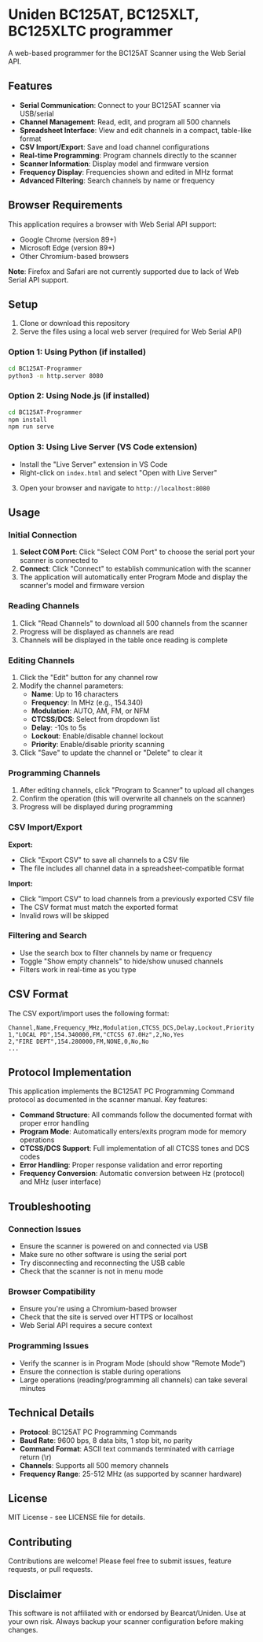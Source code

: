 # Uniden BC125AT, BC125XLT, BC125XLTC programmer

A web-based programmer for the BC125AT Scanner using the Web Serial API.

## Features

- **Serial Communication**: Connect to your BC125AT scanner via USB/serial
- **Channel Management**: Read, edit, and program all 500 channels
- **Spreadsheet Interface**: View and edit channels in a compact, table-like format
- **CSV Import/Export**: Save and load channel configurations
- **Real-time Programming**: Program channels directly to the scanner
- **Scanner Information**: Display model and firmware version
- **Frequency Display**: Frequencies shown and edited in MHz format
- **Advanced Filtering**: Search channels by name or frequency

## Browser Requirements

This application requires a browser with Web Serial API support:
- Google Chrome (version 89+)
- Microsoft Edge (version 89+)
- Other Chromium-based browsers

**Note**: Firefox and Safari are not currently supported due to lack of Web Serial API support.

## Setup

1. Clone or download this repository
2. Serve the files using a local web server (required for Web Serial API)

### Option 1: Using Python (if installed)
```bash
cd BC125AT-Programmer
python3 -m http.server 8080
```

### Option 2: Using Node.js (if installed)
```bash
cd BC125AT-Programmer
npm install
npm run serve
```

### Option 3: Using Live Server (VS Code extension)
- Install the "Live Server" extension in VS Code
- Right-click on `index.html` and select "Open with Live Server"

3. Open your browser and navigate to `http://localhost:8080`

## Usage

### Initial Connection

1. **Select COM Port**: Click "Select COM Port" to choose the serial port your scanner is connected to
2. **Connect**: Click "Connect" to establish communication with the scanner
3. The application will automatically enter Program Mode and display the scanner's model and firmware version

### Reading Channels

1. Click "Read Channels" to download all 500 channels from the scanner
2. Progress will be displayed as channels are read
3. Channels will be displayed in the table once reading is complete

### Editing Channels

1. Click the "Edit" button for any channel row
2. Modify the channel parameters:
   - **Name**: Up to 16 characters
   - **Frequency**: In MHz (e.g., 154.340)
   - **Modulation**: AUTO, AM, FM, or NFM
   - **CTCSS/DCS**: Select from dropdown list
   - **Delay**: -10s to 5s
   - **Lockout**: Enable/disable channel lockout
   - **Priority**: Enable/disable priority scanning
3. Click "Save" to update the channel or "Delete" to clear it

### Programming Channels

1. After editing channels, click "Program to Scanner" to upload all changes
2. Confirm the operation (this will overwrite all channels on the scanner)
3. Progress will be displayed during programming

### CSV Import/Export

**Export:**
- Click "Export CSV" to save all channels to a CSV file
- The file includes all channel data in a spreadsheet-compatible format

**Import:**
- Click "Import CSV" to load channels from a previously exported CSV file
- The CSV format must match the exported format
- Invalid rows will be skipped

### Filtering and Search

- Use the search box to filter channels by name or frequency
- Toggle "Show empty channels" to hide/show unused channels
- Filters work in real-time as you type

## CSV Format

The CSV export/import uses the following format:

```csv
Channel,Name,Frequency_MHz,Modulation,CTCSS_DCS,Delay,Lockout,Priority
1,"LOCAL PD",154.340000,FM,"CTCSS 67.0Hz",2,No,Yes
2,"FIRE DEPT",154.280000,FM,NONE,0,No,No
...
```

## Protocol Implementation

This application implements the BC125AT PC Programming Command protocol as documented in the scanner manual. Key features:

- **Command Structure**: All commands follow the documented format with proper error handling
- **Program Mode**: Automatically enters/exits program mode for memory operations  
- **CTCSS/DCS Support**: Full implementation of all CTCSS tones and DCS codes
- **Error Handling**: Proper response validation and error reporting
- **Frequency Conversion**: Automatic conversion between Hz (protocol) and MHz (user interface)

## Troubleshooting

### Connection Issues
- Ensure the scanner is powered on and connected via USB
- Make sure no other software is using the serial port
- Try disconnecting and reconnecting the USB cable
- Check that the scanner is not in menu mode

### Browser Compatibility
- Ensure you're using a Chromium-based browser
- Check that the site is served over HTTPS or localhost
- Web Serial API requires a secure context

### Programming Issues
- Verify the scanner is in Program Mode (should show "Remote Mode")
- Ensure the connection is stable during operations
- Large operations (reading/programming all channels) can take several minutes

## Technical Details

- **Protocol**: BC125AT PC Programming Commands
- **Baud Rate**: 9600 bps, 8 data bits, 1 stop bit, no parity
- **Command Format**: ASCII text commands terminated with carriage return (\\r)
- **Channels**: Supports all 500 memory channels
- **Frequency Range**: 25-512 MHz (as supported by scanner hardware)

## License

MIT License - see LICENSE file for details.

## Contributing

Contributions are welcome! Please feel free to submit issues, feature requests, or pull requests.

## Disclaimer

This software is not affiliated with or endorsed by Bearcat/Uniden. Use at your own risk. Always backup your scanner configuration before making changes.
